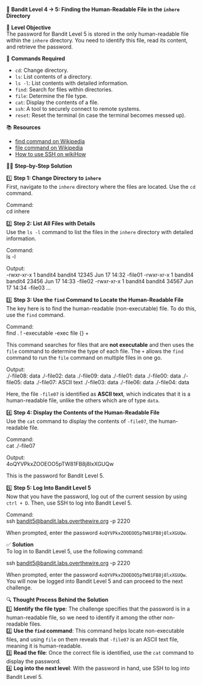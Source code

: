 🏁 **Bandit Level 4 -> 5: Finding the Human-Readable File in the `inhere` Directory**

🎯 **Level Objective**  
The password for Bandit Level 5 is stored in the only human-readable file within the `inhere` directory. You need to identify this file, read its content, and retrieve the password.

🔧 **Commands Required**

- `cd`: Change directory.
- `ls`: List contents of a directory.
- `ls -l`: List contents with detailed information.
- `find`: Search for files within directories.
- `file`: Determine the file type.
- `cat`: Display the contents of a file.
- `ssh`: A tool to securely connect to remote systems.
- `reset`: Reset the terminal (in case the terminal becomes messed up).

📚 **Resources**

- [find command on Wikipedia](<https://en.wikipedia.org/wiki/Find_(Unix)>)
- [file command on Wikipedia](<https://en.wikipedia.org/wiki/File_(command)>)
- [How to use SSH on wikiHow](https://www.wikihow.com/Use-SSH)

🧑‍💻 **Step-by-Step Solution**

1️⃣ **Step 1: Change Directory to `inhere`**  
First, navigate to the `inhere` directory where the files are located. Use the `cd` command.

Command:  
cd inhere

2️⃣ **Step 2: List All Files with Details**  
Use the `ls -l` command to list the files in the `inhere` directory with detailed information.

Command:  
ls -l

Output:  
-rwxr-xr-x 1 bandit4 bandit4 12345 Jun 17 14:32 -file01 -rwxr-xr-x 1 bandit4 bandit4 23456 Jun 17 14:33 -file02 -rwxr-xr-x 1 bandit4 bandit4 34567 Jun 17 14:34 -file03 ...

3️⃣ **Step 3: Use the `find` Command to Locate the Human-Readable File**  
The key here is to find the human-readable (non-executable) file. To do this, use the `find` command.

Command:  
find . ! -executable -exec file {} +

This command searches for files that are **not executable** and then uses the `file` command to determine the type of each file. The `+` allows the `find` command to run the `file` command on multiple files in one go.

Output:  
./-file08: data ./-file02: data ./-file09: data ./-file01: data ./-file00: data ./-file05: data ./-file07: ASCII text ./-file03: data ./-file06: data ./-file04: data

Here, the file `-file07` is identified as **ASCII text**, which indicates that it is a human-readable file, unlike the others which are of type `data`.

4️⃣ **Step 4: Display the Contents of the Human-Readable File**  
Use the `cat` command to display the contents of `-file07`, the human-readable file.

Command:  
cat ./-file07

Output:  
4oQYVPkxZOOEOO5pTW81FB8j8lxXGUQw

This is the password for Bandit Level 5.

5️⃣ **Step 5: Log Into Bandit Level 5**  
Now that you have the password, log out of the current session by using `ctrl + D`. Then, use SSH to log into Bandit Level 5.

Command:  
ssh bandit5@bandit.labs.overthewire.org -p 2220

When prompted, enter the password `4oQYVPkxZOOEOO5pTW81FB8j8lxXGUQw`.

✅ **Solution**  
To log in to Bandit Level 5, use the following command:

ssh bandit5@bandit.labs.overthewire.org -p 2220

When prompted, enter the password `4oQYVPkxZOOEOO5pTW81FB8j8lxXGUQw`. You will now be logged into Bandit Level 5 and can proceed to the next challenge.

🔍 **Thought Process Behind the Solution**  
1️⃣ **Identify the file type**: The challenge specifies that the password is in a human-readable file, so we need to identify it among the other non-readable files.  
2️⃣ **Use the `find` command**: This command helps locate non-executable files, and using `file` on them reveals that `-file07` is an ASCII text file, meaning it is human-readable.  
3️⃣ **Read the file**: Once the correct file is identified, use the `cat` command to display the password.  
4️⃣ **Log into the next level**: With the password in hand, use SSH to log into Bandit Level 5.

